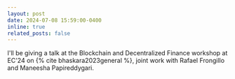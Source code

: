 ```yaml
---
layout: post
date: 2024-07-08 15:59:00-0400
inline: true
related_posts: false
---
```


I'll be giving a talk at the Blockchain and Decentralized Finance workshop at EC'24 on {% cite bhaskara2023general %}, joint work with Rafael Frongillo and Maneesha Papireddygari.